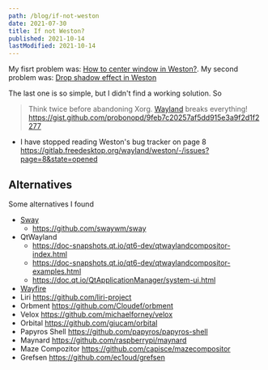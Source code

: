 ```yaml
---
path: /blog/if-not-weston
date: 2021-07-30
title: If not Weston?
published: 2021-10-14
lastModified: 2021-10-14
---
```


My fisrt problem was: [How to center window in Weston?](/blog/center-window-in-weston). My second problem was: [Drop shadow effect in Weston](/linux/drop-shadow-in-weston)

The last one is so simple, but I didn't find a working solution. So

> Think twice before abandoning Xorg. [Wayland](https://en.wikipedia.org/wiki/Wayland_(display_server_protocol)) breaks everything! https://gist.github.com/probonopd/9feb7c20257af5dd915e3a9f2d1f2277

- I have stopped reading Weston's bug tracker on page 8 https://gitlab.freedesktop.org/wayland/weston/-/issues?page=8&state=opened

## Alternatives

Some alternatives I found

- [Sway](https://en.wikipedia.org/wiki/Sway_(window_manager))
  - https://github.com/swaywm/sway
- QtWayland
  - https://doc-snapshots.qt.io/qt6-dev/qtwaylandcompositor-index.html
  - https://doc-snapshots.qt.io/qt6-dev/qtwaylandcompositor-examples.html
  - https://doc.qt.io/QtApplicationManager/system-ui.html
- [Wayfire](https://wayfire.org/)
- Liri https://github.com/liri-project
- Orbment https://github.com/Cloudef/orbment
- Velox https://github.com/michaelforney/velox
- Orbital https://github.com/giucam/orbital
- Papyros Shell https://github.com/papyros/papyros-shell
- Maynard https://github.com/raspberrypi/maynard
- Maze Compozitor https://github.com/capisce/mazecompositor
- Grefsen https://github.com/ec1oud/grefsen